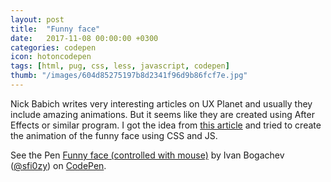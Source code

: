 ```yaml
---
layout: post
title:  "Funny face"
date:   2017-11-08 00:00:00 +0300
categories: codepen
icon: hotoncodepen
tags: [html, pug, css, less, javascript, codepen]
thumb: "/images/604d85275197b8d2341f96d9b86fcf7e.jpg"
---
```


Nick Babich writes very interesting articles on UX Planet and usually they include amazing animations. But it seems like they are created using After Effects or similar program. I got the idea from <a href='https://uxplanet.org/microinteractions-the-secret-to-great-app-design-4cfe70fbaccf'>this article</a> and tried to create the animation of the funny face using CSS and JS.

<p data-height="378" data-theme-id="light" data-slug-hash="QOKGXy" data-default-tab="css,result" data-user="sfi0zy" data-embed-version="2" data-pen-title="Funny face (controlled with mouse)" class="codepen">See the Pen <a href="https://codepen.io/sfi0zy/pen/QOKGXy/">Funny face (controlled with mouse)</a> by Ivan Bogachev (<a href="https://codepen.io/sfi0zy">@sfi0zy</a>) on <a href="https://codepen.io">CodePen</a>.</p>

<script async src="https://production-assets.codepen.io/assets/embed/ei.js"></script>

